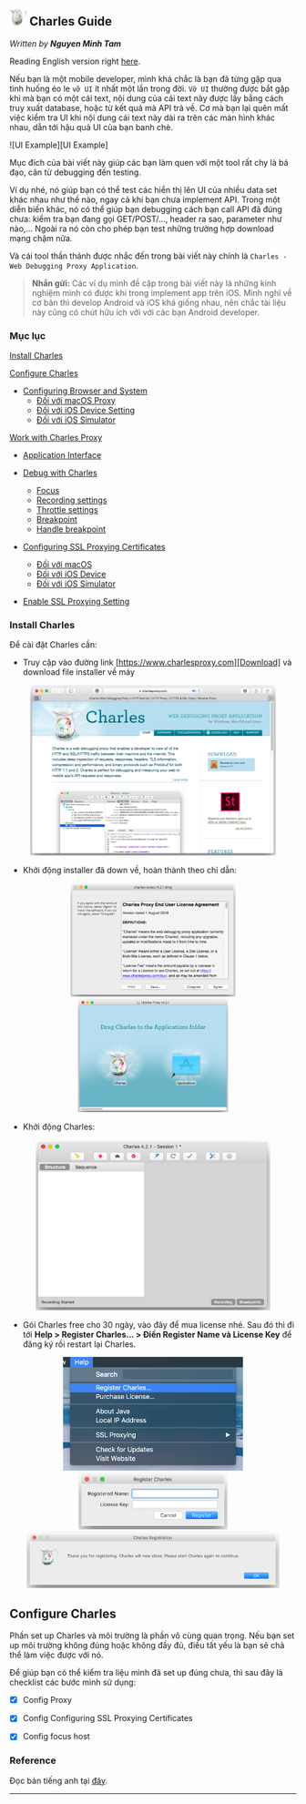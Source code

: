 ## <img src="./Images/img-icon.png" height ="30"> Charles Guide

*Written by __Nguyen Minh Tam__*

Reading English version right [here][Charles Guide EN Version].

Nếu bạn là một mobile developer, mình khá chắc là bạn đã từng gặp qua tình huống éo le `vỡ UI` ít nhất một lần trong đời. `Vỡ UI` thường được bắt gặp khi mà bạn có một cái text, nội dung của cái text này được lấy bằng cách truy xuất database, hoặc từ kết quả mà API trả về. Cơ mà bạn lại quên mất việc kiểm tra UI khi nội dung cái text này dài ra trên các màn hình khác nhau, dẫn tới hậu quả UI của bạn banh chè.

![UI Example][UI Example]

Mục đích của bài viết này giúp các bạn làm quen với một tool rất chy là bá đạo, cân từ debugging đến testing. 

Ví dụ nhé, nó giúp bạn có thể test các hiển thị lên UI của nhiều data set khác nhau như thế nào, ngay cả khi bạn chưa implement API. Trong một diễn biến khác, nó có thể giúp bạn debugging cách bạn call API đã đúng chưa: kiểm tra bạn đang gọi GET/POST/..., header ra sao, parameter như nào,... Ngoài ra nó còn cho phép bạn test những trường hợp download mạng chậm nữa.

Và cái tool thần thánh được nhắc đến trong bài viết này chính là `Charles - Web Debugging Proxy Application`.

> __Nhắn gửi:__ Các ví dụ mình đề cập trong bài viết này là những kinh nghiệm mình có được khi trong implement app trên iOS. Mình nghĩ về cơ bản thì develop Android và iOS khá giống nhau, nên chắc tài liệu này cũng có chút hữu ích với với các bạn Android developer.

### Mục lục

[Install Charles](#install-charles)

[Configure Charles](#configure-charles)

- [Configuring Browser and System](#configuring-browser-and-system)
  - [Đối với macOS Proxy](#đối-với-macos-proxy)
  - [Đối với iOS Device Setting](#đối-với-ios-device-setting)
  - [Đối với iOS Simulator](#đối-với-ios-simulator)

[Work with Charles Proxy](#work-with-charles-proxy)
- [Application Interface](#application-interface)

- [Debug with Charles](#debug-with-charles)
  - [Focus](#focus)
  - [Recording settings](#recording-settings)
  - [Throttle settings](#throttle-settings)
  - [Breakpoint](#breakpoint)
  - [Handle breakpoint](#handle-breakpoint)

- [Configuring SSL Proxying Certificates](#configuring-ssl-proxying-certificates)
  - [Đối với macOS](#đối-với-macos)
  - [Đối với iOS Device](#đối-với-ios-device)
  - [Đối với iOS Simulator](#đối-với-ios-simulator)

- [Enable SSL Proxying Setting](#enable-ssl-proxying-setting)

### Install Charles

Để cài đặt Charles cần:

- Truy cập vào đường link [https://www.charlesproxy.com][Download] và download file installer về máy

<center>
	<img src="./Images/img-install1.png" height="300"/>
</center>

- Khởi động installer đã down về, hoàn thành theo chỉ dẫn:

<center>
	<img src="./Images/img-install2.png" height="200"/>
	<img src="./Images/img-install3.png" height="200"/>
</center>

- Khởi động Charles:

<center>
	<img src="./Images/img-install4.png" height="300"/>
</center>

- Gói Charles free cho 30 ngày, vào đây để mua license nhé. Sau đó thì đi tới __Help > Register Charles... > Điền Register Name và License Key__ để đăng ký rồi restart lại Charles.

<center>
	<img src="./Images/img-register1.png" height="200"/>
	<br>
	<img src="./Images/img-register2.png" height="100"/>
	<img src="./Images/img-register3.png" height="100"/>
</center>

## Configure Charles

Phần set up Charles và môi trường là phần vô cùng quan trọng. Nếu bạn set up môi trường không đúng hoặc không đầy đủ, điều tất yếu là bạn sẽ chả thể làm việc được với nó.

Để giúp bạn có thể kiểm tra liệu mình đã set up đúng chưa, thì sau đây là checklist các bước mình sử dụng:

- [x] Config Proxy
- [x] Config Configuring SSL Proxying Certificates
- [x] Config focus host



### Reference

Đọc bản tiếng anh tại [đây][Charles Guide EN Version].

---

[Charles Guide EN Version]: ./README.md "Charles Guide EN Version"

[Download]: https://www.charlesproxy.com/download/